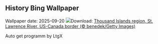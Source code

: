 ## History Bing Wallpaper
Wallpaper date: 2025-09-20
![](https://www.bing.com/th?id=OHR.ThousandIslands_EN-US7884567746_UHD.jpg&w=1000)Download: [Thousand Islands region, St. Lawrence River, US-Canada border (© benedek/Getty Images)](https://www.bing.com/th?id=OHR.ThousandIslands_EN-US7884567746_UHD.jpg)

Auto get programm by LtgX
